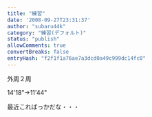 ```yaml
---
title: "練習"
date: '2008-09-27T23:31:37'
author: "subaru44k"
category: "練習(デフォルト)"
status: "publish"
allowComments: true
convertBreaks: false
entryHash: "f2f1f1a76ae7a3dcd0a49c999dc14fc0"
---
```

外周２周

14'18"→11'44"

最近こればっかだな・・・
